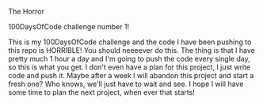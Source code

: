 The Horror

100DaysOfCode challenge number 1!

This is my 100DaysOfCode challenge and the code I have been pushing to this repo is HORRIBLE! You should neeeever do this. The thing is that I have pretty much 1 hour a day and I'm going to push the code every single day, so this is what you get. I don't even have a plan for this project, I just write code and push it. Maybe after a week I will abandon this project and start a fresh one? Who knows, we'll just have to wait and see. I hope I will have some time to plan the next project, when ever that starts!
